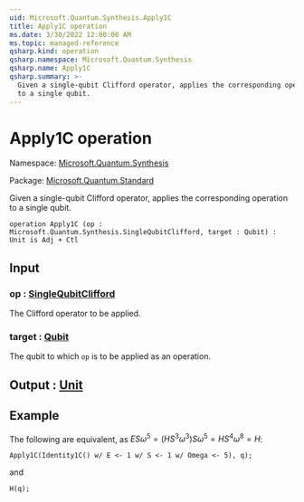 ```yaml
---
uid: Microsoft.Quantum.Synthesis.Apply1C
title: Apply1C operation
ms.date: 3/30/2022 12:00:00 AM
ms.topic: managed-reference
qsharp.kind: operation
qsharp.namespace: Microsoft.Quantum.Synthesis
qsharp.name: Apply1C
qsharp.summary: >-
  Given a single-qubit Clifford operator, applies the corresponding operation
  to a single qubit.
---
```


# Apply1C operation

Namespace: [Microsoft.Quantum.Synthesis](xref:Microsoft.Quantum.Synthesis)

Package: [Microsoft.Quantum.Standard](https://nuget.org/packages/Microsoft.Quantum.Standard)


Given a single-qubit Clifford operator, applies the corresponding operationto a single qubit.

```qsharp
operation Apply1C (op : Microsoft.Quantum.Synthesis.SingleQubitClifford, target : Qubit) : Unit is Adj + Ctl
```


## Input

### op : [SingleQubitClifford](xref:Microsoft.Quantum.Synthesis.SingleQubitClifford)

The Clifford operator to be applied.


### target : [Qubit](xref:microsoft.quantum.qsharp.valueliterals#qubit-literals)

The qubit to which `op` is to be applied as an operation.



## Output : [Unit](xref:microsoft.quantum.qsharp.valueliterals#unit-literal)



## Example

The following are equivalent, as $ES\omega^5 = (HS^3\omega^3)S\omega^5= HS^4\omega^8 = H$:```qsharpApply1C(Identity1C() w/ E <- 1 w/ S <- 1 w/ Omega <- 5), q);```and```qsharpH(q);```